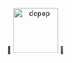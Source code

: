 <p align="center">
  <span>🔄</span>
  <img src="/GEDDE5/depop-refresher/raw/dev/assets/icon.png" alt="depop" width="90" />
  <span>🔄</span>
</p>
